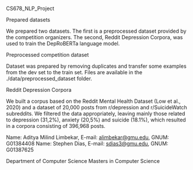 CS678_NLP_Project

Prepared datasets

We prepared two datasets. The first is a preprocessed dataset provided by the competition organizers. The second, Reddit Depression Corpora, was used to train the DepRoBERTa language model.

Preprocessed competition dataset

Dataset was prepared by removing duplicates and transfer some examples from the dev set to the train set. Files are available in the ./data/preprocessed_dataset folder.

Reddit Depression Corpora

We built a corpus based on the Reddit Mental Health Dataset (Low et al., 2020) and a dataset of 20,000 posts from r/depression and r/SuicideWatch subreddits. We filtered the data appropriately, leaving mainly those related to depression (31,2%), anxiety (20,5%) and suicide (18.1%), which resulted in a corpora consisting of 396,968 posts.


Name: Aditya Milind Limbekar, E-mail: alimbekar@gmu.edu, GNUM: G01384408
Name: Stephen Dias, E-mail: sdias3@gmu.edu, GNUM: G01387625       

Department of Computer Science Masters in Computer Science
